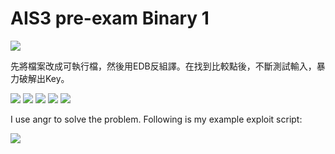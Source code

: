 # **AIS3 pre-exam Binary 1**
![](https://i.imgur.com/p7i0Hm4.png)

先將檔案改成可執行檔，然後用EDB反組譯。在找到比較點後，不斷測試輸入，暴力破解出Key。

![](https://i.imgur.com/CP5NJev.png)
![](https://i.imgur.com/hBYTKON.png)
![](https://i.imgur.com/DJYGENY.png)
![](https://i.imgur.com/Yj7oKip.png)
![](https://i.imgur.com/5g0YrSB.png)

I use angr to solve the problem. Following is my example exploit script:

![](https://i.imgur.com/RFyksBv.png)